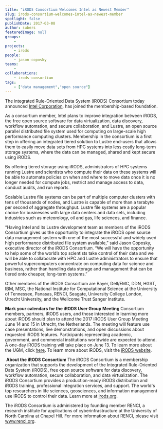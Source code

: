 ```yaml
---
title: "iRODS Consortium Welcomes Intel as Newest Member"
slug: irods-consortium-welcomes-intel-as-newest-member
spotlight: false
publishDate: 2017-03-08
author: subers
featuredImage: null
groups:
    - 
projects:
    - irods
people:
    - jason-coposky
teams: 
    - 
collaborations:
    - irods-consortium
tags:
    - ["data management","open source"]
---
```

<p class="p1"><span class="s1">The integrated Rule-Oriented Data System (iRODS) Consortium today announced</span><span class="s2"> <a href="http://www.intel.com/" target="_blank"><span class="s3">Intel Corporation</span></a>, </span><span class="s1">has joined the membership-based foundation.</span></p>
<p class="p1"><span class="s1">As a consortium member, Intel plans to improve integration between iRODS, the free open source software for data virtualization, data discovery, workflow automation, and secure collaboration, and Lustre, an open source parallel distributed file system used for computing on large-scale high performance computing clusters. Membership in the consortium is a first step in offering an integrated tiered solution to Lustre end-users that allows them to easily move data sets from HPC systems into less costly long-term storage systems, where the data can be managed, shared and kept secure using iRODS.  </span><!--more--></p>
<p class="p1"><span class="s1">By offering tiered storage using iRODS, administrators of HPC systems running Lustre and scientists who compute their data on these systems will be able to automate policies on when and where to move data once it is no longer needed for compute jobs, restrict and manage access to data, conduct audits, and run reports.</span><span class="s1"> </span></p>
<p class="p1"><span class="s1">Scalable Lustre file systems can be part of multiple computer clusters with tens of thousands of nodes, and Lustre is capable of more than a terabyte per second of aggregate throughput. Lustre file systems are a popular choice for businesses with large data centers and data sets, including industries such as meteorology, oil and gas, life sciences, and finance.</span><span class="s1"> </span></p>
<p class="p1"><span class="s1">“Having Intel and its Lustre development team as members of the iRODS Consortium gives us the opportunity to integrate the iRODS open source data management system with one of the most successful and widely used high performance distributed file system available,” said Jason Coposky, executive director of the iRODS Consortium. “We will have the opportunity to help some of the world’s top scientists take control of their data and we will be able to collaborate with HPC and Lustre administrators to ensure that powerful supercomputers concentrate on computing data for science and business, rather than handling data storage and management that can be tiered onto cheaper, long-term systems.”</span><span class="s1"> </span></p>
<p class="p1"><span class="s1">Other members of the iRODS Consortium are Bayer, Dell/EMC, DDN, HGST, IBM, MSC, the National Institute for Computational Science at the University of Tennessee, Panasas, RENCI, Seagate, University College London, Utrecht University, and the Wellcome Trust Sanger Institute.</span></p>
<p class="p6"><span class="s1"><b>Mark your calendars for the iRODS User Group Meeting
</b></span><span class="s1">Consortium members, partners, iRODS users, and those interested in learning more about iRODS should plan to attend the 2017 iRODS User Group Meeting June 14 and 15 in Utrecht, the Netherlands. The meeting will feature use case presentations, live demonstrations, and open discussions about requested iRODS features. Participants representing academic, government, and commercial institutions worldwide are expected to attend. A one-day iRODS training will take place on June 13. To learn more about the UGM, click</span><span class="s4"> <a href="https://irods.org/ugm2017/" target="_blank"><span class="s3">here</span></a></span><span class="s1">. To learn more about iRODS, visit the</span><span class="s4"> <a href="http://www.irods.org/" target="_blank"><span class="s3">iRODS website</span></a></span><span class="s1">.</span></p>
<p class="p7"><span class="s1"> </span><span class="s1"><b>About the iRODS Consortium
</b></span>The iRODS Consortium is a membership organization that supports the development of the Integrated Rule-Oriented Data System (iRODS), free open source software for data discovery, workflow automation, secure collaboration, and data virtualization. The iRODS Consortium provides a production-ready iRODS distribution and iRODS training, professional integration services, and support. The world's top researchers in life sciences, geosciences, and information management use iRODS to control their data. Learn more at <a href="http://irods.org/" target="_blank"><span class="s5">irods.org</span></a>.</p>
<p class="p6"><span class="s1">The iRODS Consortium is administered by founding member RENCI, a research institute for applications of cyberinfrastructure at the University of North Carolina at Chapel Hill. For more information about RENCI, please visit <a href="http://www.renci.org/" target="_blank"><span class="s5">www.renci.org</span></a>. </span></p>
<p class="p7"><span class="s1"> </span></p>
